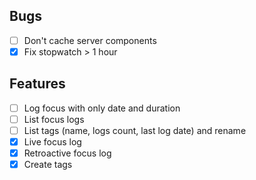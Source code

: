 ## Bugs

- [ ] Don't cache server components
- [x] Fix stopwatch > 1 hour

## Features

- [ ] Log focus with only date and duration
- [ ] List focus logs
- [ ] List tags (name, logs count, last log date) and rename
- [x] Live focus log
- [x] Retroactive focus log
- [x] Create tags
